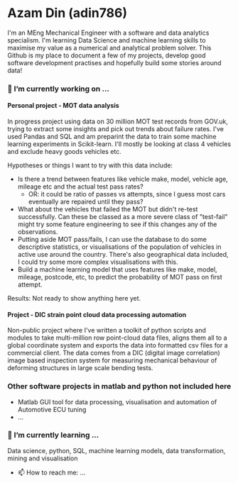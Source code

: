 # Azam Din (adin786)
I'm an MEng Mechanical Engineer with a software and data analytics specialism.  I'm learning Data Science and machine learning skills to maximise my value as a numerical and analytical problem solver.  This Github is my place to document a few of my projects, develop good software development practises and hopefully build some stories around data!

### 🔭 I’m currently working on ...
#### Personal project - MOT data analysis
In progress project using data on 30 million MOT test records from GOV.uk, trying to extract some insights and pick out trends about failure rates.  I've used Pandas and SQL and am preparint the data to train some machine learning experiments in Scikit-learn.  I'll mostly be looking at class 4 vehicles and exclude heavy goods vehicles etc.

Hypotheses or things I want to try with this data include:
- Is there a trend between features like vehicle make, model, vehicle age, mileage etc and the actual test pass rates?  
  - OR: it could be ratio of passes vs attempts, since I guess most cars eventually are repaired until they pass?
- What about the vehicles that failed the MOT but didn't re-test successfully.  Can these be classed as a more severe class of "test-fail" might try some feature engineering to see if this changes any of the observations.
- Putting aside MOT pass/fails, I can use the database to do some descriptive statistics, or visualisations of the population of vehicles in active use around the country.  There's also geographical data included, I could try some more complex visualisations with this.
- Build a machine learning model that uses features like make, model, mileage, postcode, etc, to predict the probability of MOT pass on first attempt.

Results: Not ready to show anything here yet.

#### Project - DIC strain point cloud data processing automation
Non-public project where I've written a toolkit of python scripts and modules to take multi-million row point-cloud data files, aligns them all to a global coordinate system and exports the data into formatted csv files for a commercial client.  The data comes from a DIC (digital image correlation) image based inspection system for measuring mechanical behaviour of deforming structures in large scale bending tests.

### Other software projects in matlab and python not included here
- Matlab GUI tool for data processing, visualisation and automation of Automotive ECU tuning
- ...

### 🌱 I’m currently learning ...
Data science, python, SQL, machine learning models, data transformation, mining and visualisation

- 📫 How to reach me: ...







<!--
**adin786/adin786** is a ✨ _special_ ✨ repository because its `README.md` (this file) appears on your GitHub profile.

Here are some ideas to get you started:

- 🔭 I’m currently working on ...
- 🌱 I’m currently learning ...
- 👯 I’m looking to collaborate on ...
- 🤔 I’m looking for help with ...
- 💬 Ask me about ...
- 📫 How to reach me: ...
- 😄 Pronouns: ...
- ⚡ Fun fact: ...
-->

